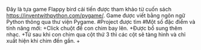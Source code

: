 
Đây là tựa game Flappy bird cải tiến được tham khảo từ cuốn sách https://inventwithpython.com/pygame/. Game được viết bằng ngôn ngữ Python thông qua thư viện Pygame.
 #Project được tìm
#Một số đặc điểm và tính năng mới:
  +Click chuột để con chim bay lên.
  +Được bổ sung thêm nhạc.
  +Từ sau khi con chim qua cột thứ 3 thì các cột sẽ tàng hình và chỉ xuất hiện khi chim đến gần.
  +
